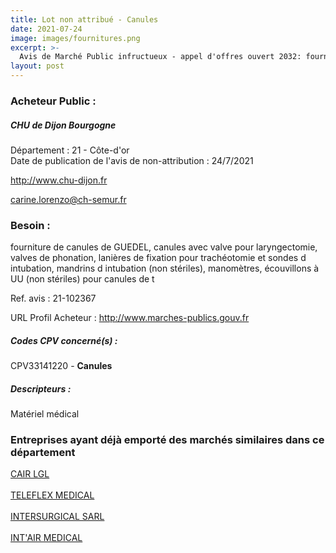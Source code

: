 ```yaml
---
title: Lot non attribué - Canules
date: 2021-07-24
image: images/fournitures.png
excerpt: >-
  Avis de Marché Public infructueux - appel d'offres ouvert 2032: fourniture de canules de guedel, canules avec valve pour laryngectomie, valves de phonation, lanières de fixation pour trachéotomie et sondes d'intubation, mandrins d'intub
layout: post
---
```


### Acheteur Public :
##### CHU de Dijon Bourgogne
Département : 21 - Côte-d'or<br/>
Date de publication de l'avis de non-attribution : 24/7/2021


http://www.chu-dijon.fr

carine.lorenzo@ch-semur.fr


### Besoin :

fourniture de canules de GUEDEL, canules avec valve pour laryngectomie, valves de phonation, lanières de fixation pour trachéotomie et sondes d intubation, mandrins d intubation (non stériles), manomètres, écouvillons à UU (non stériles) pour canules de t

Ref. avis : 21-102367

URL Profil Acheteur : http://www.marches-publics.gouv.fr

##### Codes CPV concerné(s) :
CPV33141220 - **Canules** <br/>

##### Descripteurs :
Matériel médical <br/>

### Entreprises ayant déjà emporté des marchés similaires dans ce département
<a href="/entreprise-549/siren-342014990">CAIR LGL</a><br/><br/>
<a href="/entreprise-550/siren-347479883">TELEFLEX MEDICAL</a><br/><br/>
<a href="/entreprise-554/siren-394593537">INTERSURGICAL SARL</a><br/><br/>
<a href="/entreprise-563/siren-450454335">INT'AIR MEDICAL</a><br/><br/>

